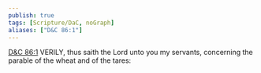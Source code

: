 ```yaml
---
publish: true
tags: [Scripture/DaC, noGraph]
aliases: ["D&C 86:1"]
---
```

[D&C 86:1](https://churchofjesuschrist.org/study/scriptures/dc-testament/dc/86?lang=eng&id=p1#p1) VERILY, thus saith the Lord unto you my servants, concerning the parable of the wheat and of the tares:
